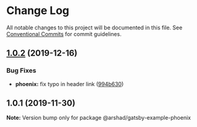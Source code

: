 # Change Log

All notable changes to this project will be documented in this file.
See [Conventional Commits](https://conventionalcommits.org) for commit guidelines.

## [1.0.2](https://github.com/arshad/gatsby-themes/compare/@arshad/gatsby-example-phoenix@1.0.1...@arshad/gatsby-example-phoenix@1.0.2) (2019-12-16)


### Bug Fixes

* **phoenix:** fix typo in header link ([994b630](https://github.com/arshad/gatsby-themes/commit/994b630b09823433d60dba60548155e857238b5d))





## 1.0.1 (2019-11-30)

**Note:** Version bump only for package @arshad/gatsby-example-phoenix
